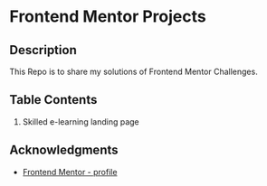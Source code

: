 # Frontend Mentor Projects

## Description

This Repo is to share my solutions of Frontend Mentor Challenges.

## Table Contents

1. Skilled e-learning landing page

## Acknowledgments

* [Frontend Mentor - profile](https://www.frontendmentor.io/profile/Leandr0SmS)
